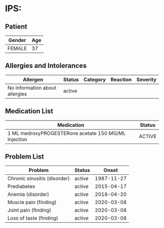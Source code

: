 # IPS:

## Patient

|Gender|Age|
|---|---|
|FEMALE|37|

## Allergies and Intolerances

|Allergen|Status|Category|Reaction|Severity|
|---|---|---|---|---|
|No information about allergies|active||||

## Medication List

|Medication|Status|
|---|---|
|1 ML medroxyPROGESTERone acetate 150 MG/ML Injection|ACTIVE|

## Problem List

|Problem|Status|Onset|
|---|---|---|
|Chronic sinusitis (disorder)|active|1987-11-27|
|Prediabetes|active|2015-04-17|
|Anemia (disorder)|active|2018-04-20|
|Muscle pain (finding)|active|2020-03-08|
|Joint pain (finding)|active|2020-03-08|
|Loss of taste (finding)|active|2020-03-08|
